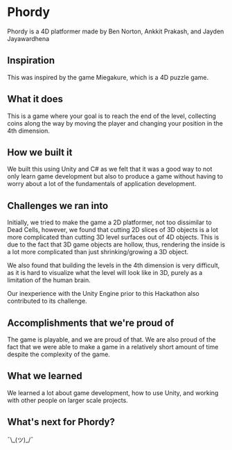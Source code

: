 # Phordy

Phordy is a 4D platformer made by Ben Norton, Ankkit Prakash, and Jayden Jayawardhena

## Inspiration

This was inspired by the game Miegakure, which is a 4D puzzle game.

## What it does

This is a game where your goal is to reach the end of the level, collecting coins along the way by moving the player and changing your position in the 4th dimension.

## How we built it

We built this using Unity and C# as we felt that it was a good way to not only learn game development but also to produce a game without having to worry about a lot of the fundamentals of application development.

## Challenges we ran into

Initially, we tried to make the game a 2D platformer, not too dissimilar to Dead Cells, however, we found that cutting 2D slices of 3D objects is a lot more complicated than cutting 3D level surfaces out of 4D objects. This is due to the fact that 3D game objects are hollow, thus, rendering the inside is a lot more complicated than just shrinking/growing a 3D object.

We also found that building the levels in the 4th dimension is very difficult, as it is hard to visualize what the level will look like in 3D, purely as a limitation of the human brain.

Our inexperience with the Unity Engine prior to this Hackathon also contributed to its challenge.

## Accomplishments that we're proud of

The game is playable, and we are proud of that. We are also proud of the fact that we were able to make a game in a relatively short amount of time despite the complexity of the game.

## What we learned

We learned a lot about game development, how to use Unity, and working with other people on larger scale projects.

## What's next for Phordy?

¯\\\_(ツ)\_/¯